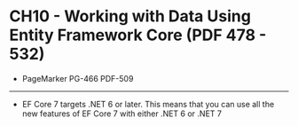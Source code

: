 # CH10 - Working with Data Using Entity Framework Core (PDF 478 - 532)
- PageMarker PG-466 PDF-509
***   
- EF Core 7 targets .NET 6 or later. This means that you can use all the new features of EF 
Core 7 with either .NET 6 or .NET 7
